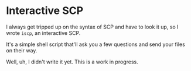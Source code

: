 Interactive SCP
===============

I always get tripped up on the syntax of SCP and have to look it up, so I wrote `iscp`, an interactive SCP.

It's a simple shell script that'll ask you a few questions and send your files on their way.

Well, uh, I didn't write it yet. This is a work in progress.
